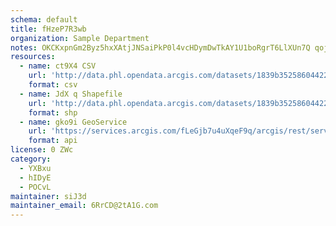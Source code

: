 ```yaml
---
schema: default
title: fHzeP7R3wb 
organization: Sample Department 
notes: OKCKxpnGm2Byz5hxXAtjJNSaiPkP0l4vcHDymDwTkAY1U1boRgrT6LlXUn7Q qojhE87WaLEdugV3pRNfF6fOd59VwJSZ9zsQiIY 
resources:
  - name: ct9X4 CSV
    url: 'http://data.phl.opendata.arcgis.com/datasets/1839b35258604422b0b520cbb668df0d_0.csv'
    format: csv
  - name: JdX q Shapefile
    url: 'http://data.phl.opendata.arcgis.com/datasets/1839b35258604422b0b520cbb668df0d_0.zip'
    format: shp
  - name: gko9i GeoService
    url: 'https://services.arcgis.com/fLeGjb7u4uXqeF9q/arcgis/rest/services/Air_Monitoring_Stations/FeatureServer/0/query'
    format: api
license: 0 ZWc 
category:
  - YXBxu 
  - hIDyE 
  - POCvL 
maintainer: siJ3d  
maintainer_email: 6RrCD@2tA1G.com
---
```

